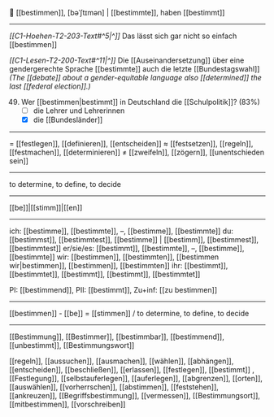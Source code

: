 🎯 [[bestimmen]], [bəˈʃtɪmən] | [[bestimmte]], haben [[bestimmt]]

---
*[[C1-Hoehen-T2-203-Text#^5|^]]* Das lässt sich gar nicht so einfach [[bestimmen]]

*[[C1-Lesen-T2-200-Text#^11|^]]* Die [[Auseinandersetzung]] über eine gendergerechte Sprache [[bestimmte]] auch die letzte [[Bundestagswahl]]
*(The [[debate]] about a gender-equitable language also [[determined]] the last [[federal election]].)*

49. Wer [[bestimmen|bestimmt]] in Deutschland die [[Schulpolitik]]? (83%)
	- [ ] die Lehrer und Lehrerinnen
	- [x] die [[Bundesländer]]

---
= [[festlegen]], [[definieren]], [[entscheiden]]
≈ [[festsetzen]], [[regeln]], [[festmachen]], [[determinieren]]
≠ [[zweifeln]], [[zögern]], [[unentschieden sein]]

---
to determine, to define, to decide

---
[[be]]|[[stimm]]|[[en]]

---
ich: [[bestimme]], [[bestimmte]], –, [[bestimme]], [[bestimmte]]
du: [[bestimmst]], [[bestimmtest]], [[bestimme]] | [[bestimm]], [[bestimmest]], [[bestimmtest]]
er/sie/es: [[bestimmt]], [[bestimmte]], –, [[bestimme]], [[bestimmte]]
wir: [[bestimmen]], [[bestimmten]], [[bestimmen wir|bestimmen]], [[bestimmen]], [[bestimmten]]
ihr: [[bestimmt]], [[bestimmtet]], [[bestimmt]], [[bestimmt]], [[bestimmtet]]

PI: [[bestimmend]], PII: [[bestimmt]], Zu+inf: [[zu bestimmen]]

---
[[bestimmen]] - [[be]] = [[stimmen]] / to determine, to define, to decide

---
[[Bestimmung]], [[Bestimmer]], [[bestimmbar]], [[bestimmend]], [[unbestimmt]], [[Bestimmungswort]]

[[regeln]], [[aussuchen]], [[ausmachen]], [[wählen]], [[abhängen]], [[entscheiden]], [[beschließen]], [[erlassen]], [[festlegen]], [[bestimmt]]
, [[Festlegung]], [[selbstauferlegen]], [[auferlegen]], [[abgrenzen]], [[orten]], [[auswählen]], [[vorherrschen]], [[abstimmen]], [[feststehen]], [[ankreuzen]], [[Begriffsbestimmung]], [[vermessen]], [[Bestimmungsort]], [[mitbestimmen]], [[vorschreiben]]